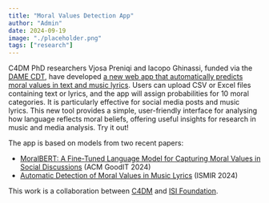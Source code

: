 ```yaml
---
title: "Moral Values Detection App"
author: "Admin"
date: 2024-09-19
image: "./placeholder.png"
tags: ["research"]
---
```


C4DM PhD researchers Vjosa Preniqi and Iacopo Ghinassi, funded via the [DAME CDT](https://dame.qmul.ac.uk/), have developed [a new web app that automatically predicts moral values in text and music lyrics](https://huggingface.co/spaces/vjosap/MoralBERTApp). Users can upload CSV or Excel files containing text or lyrics, and the app will assign probabilities for 10 moral categories. It is particularly effective for social media posts and music lyrics. This new tool provides a simple, user-friendly interface for analysing how language reflects moral beliefs, offering useful insights for research in music and media analysis. Try it out!

The app is based on models from two recent papers: 

* [MoralBERT: A Fine-Tuned Language Model for Capturing Moral Values in Social Discussions](https://dl.acm.org/doi/10.1145/3677525.3678694) (ACM GoodIT 2024)
* [Automatic Detection of Moral Values in Music Lyrics](https://arxiv.org/abs/2407.18787) (ISMIR 2024)

This work is a collaboration between [C4DM](https://www.c4dm.eecs.qmul.ac.uk/) and [ISI Foundation](https://www.isi.it/).
